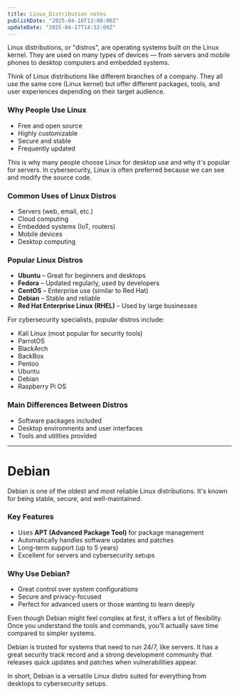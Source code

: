 ```yaml
---
title: Linux_Distribution notes
publishDate: "2025-04-16T13:00:00Z"
updateDate: "2025-04-17T14:32:00Z"
---
```


Linux distributions, or "distros", are operating systems built on the Linux kernel. They are used on many types of devices — from servers and mobile phones to desktop computers and embedded systems.

Think of Linux distributions like different branches of a company. They all use the same core (Linux kernel) but offer different packages, tools, and user experiences depending on their target audience.

### Why People Use Linux

- Free and open source
- Highly customizable
- Secure and stable
- Frequently updated

This is why many people choose Linux for desktop use and why it's popular for servers. In cybersecurity, Linux is often preferred because we can see and modify the source code.

### Common Uses of Linux Distros

- Servers (web, email, etc.)
- Cloud computing
- Embedded systems (IoT, routers)
- Mobile devices
- Desktop computing

### Popular Linux Distros

- **Ubuntu** – Great for beginners and desktops
- **Fedora** – Updated regularly, used by developers
- **CentOS** – Enterprise use (similar to Red Hat)
- **Debian** – Stable and reliable
- **Red Hat Enterprise Linux (RHEL)** – Used by large businesses

For cybersecurity specialists, popular distros include:

- Kali Linux (most popular for security tools)
- ParrotOS
- BlackArch
- BackBox
- Pentoo
- Ubuntu
- Debian
- Raspberry Pi OS

### Main Differences Between Distros

- Software packages included
- Desktop environments and user interfaces
- Tools and utilities provided

---

# Debian

Debian is one of the oldest and most reliable Linux distributions. It's known for being stable, secure, and well-maintained.

### Key Features

- Uses **APT (Advanced Package Tool)** for package management
- Automatically handles software updates and patches
- Long-term support (up to 5 years)
- Excellent for servers and cybersecurity setups

### Why Use Debian?

- Great control over system configurations
- Secure and privacy-focused
- Perfect for advanced users or those wanting to learn deeply

Even though Debian might feel complex at first, it offers a lot of flexibility. Once you understand the tools and commands, you’ll actually save time compared to simpler systems.

Debian is trusted for systems that need to run 24/7, like servers. It has a great security track record and a strong development community that releases quick updates and patches when vulnerabilities appear.

In short, Debian is a versatile Linux distro suited for everything from desktops to cybersecurity setups.